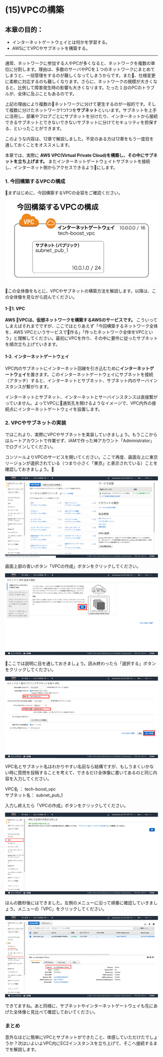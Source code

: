 # (15)VPCの構築

## 本章の目的：

- インターネットゲートウェイとは何かを学習する。
- AWSにてVPCやサブネットを構築する。

***

通常、ネットワークに参加する人やPCが多くなると、ネットワークを複数の単位に分割します。理由は、多数のサーバやPCを１つのネットワークにまとめてしまうと、一括管理をするのが難しくなってしまうからです。また、仕様変更に柔軟に対応するのも難しくなります。さらに、ネットワークの規模が大きくなると、比例して障害発生時の影響も大きくなリます。たった１台のPCのトラブルが、全体に及ぶこともあるのです。

上記の理由により複数のネットワークに分けて更生するのが一般的です。そして複数に分けたネットワーク1つ1つを**サブネット**といいます。サブネットを上手に活用し、部署やフロアごとにサブネットを分けたり、インターネットから接続できるサブネットとできないできないサブネットに分けてセキュリティを担保する、といったことができます。

このような内容は、12章で解説しました。不安のある方は12章をもう一度目を通しておくことをオススメします。

本章では、実際に **AWS VPC(Virtual Private Cloud)を構築し、その中にサブネットを立ち上げます。** またインターネットゲートウェイトサブネットを接続し、インターネット側からアクセスできるようにします。

### 1. 今回構築するVPCの構成

まずはじめに、今回構築するVPCの全容をご確認ください。

![図15-1. VPCの全体像](15-1.png)

この全体像をもとに、VPCやサブネットの構築方法を解説します。以降は、この全体像を見ながら読んでください。

#### 1-1. VPC

 **AWS VPCは、仮想ネットワークを構築するAWSのサービスです。**
こういってしまえばそれまでですが、ここではとりあえず「今回構築するネットワーク全体を、AWS VPCというサービスで作る」「作ったネットワーク全体をVPCという」と理解してください。最初にVPCを作り、その中に要件に従ったサブネットを順次立ち上げていきます。

#### 1-2. インターネットゲートウェイ

VPC内のサブネットにインターネット回線を引き込むために**インターネットゲートウェイ**を置きます。このインターネットゲートウェイにサブネットを接続（アタッチ）すると、インターネットとサブネット、サブネット内のサーバインスタンスが繋がります。

インターネットとサブネット、インターネットとサーバインスタンスは直接繋がっていません。よってVPCに通気孔を開けるようなイメージで、VPC内外の接続点にインターネットゲートウェイを設置します。

### 2. VPCやサブネットの実装

ではこれより、実際にVPCやサブネットを実装していきましょう。もうここからはルートアカウントで作業せず、IAMで作った神アカウント「Administrator」でログインしてください。

コンソールよりVPCのサービスを開いてください。ここで再度、画面左上に東京リージョンが選択されている（つまり小さく「東京」と表示されている）ことを確認しておきましょう。

![図15-1-1. VPCサービスを開く](15-1-1.png)

画面上部の青いボタン「VPCの作成」ボタンをクリックしてください。

![図15-4-1. ステップ１ VPC設定の選択](15-4-1.png)

ここでは説明に目を通しておきましょう。読み終わったら「選択する」ボタンをクリックしてください。

![図15-5-1. ステップ２ 1個のパブリックサブネットを持つVPC](15-5-1.png)

VPC名とサブネット名はわかりやすい名前なら結構ですが、もしうまくいかない時に質問を投稿することを考えて、できるだけ全体像に書いてあるのと同じ内容を入力してください。

VPC名     ： tech-boost_vpc  
サブネット名： subnet_pub_1

入力し終えたら「VPCの作成」ボタンをクリックしてください。

![図15-6-1. VPC作成完了](15-6-1.png)

ほんの数秒後にはできました。左側のメニューに沿って順番に確認していきましょう。メニューの「VPC」をクリックしてください。

![図15-7-1. VPC](15-7-1.png)

できてますね。あと同様に、サブネットやインターネットゲートウェイも先にあげた全体像と見比べて確認しておいてください。

### まとめ

意外なほどに簡単にVPCとサブネットができたこと、体感していただけたでしょうか？次はいよいよVPC内にEC2インスタンスを立ち上げて、そこへ接続するまでを解説します。

